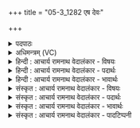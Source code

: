 +++
title = "05-3_1282 एष देवः"

+++
<details><summary>पदपाठः</summary>

ए꣣षः꣢। दे꣣वः꣢। शु꣣भायते। अ꣡धि꣢꣯। यो꣡नौ꣢꣯। अ꣡म꣢꣯र्त्यः। अ। म꣣र्त्यः। वृत्रहा꣢। वृ꣣त्र। हा꣢। दे꣣ववी꣡त꣢मः। दे꣣व। वी꣡त꣢꣯मः। १२८२।
</details>

<details><summary>अधिमन्त्रम् (VC)</summary>

- पवमानः सोमः
- प्रियमेध आङ्गिरसः
- गायत्री
- षड्जः
</details>

<details><summary>हिन्दी : आचार्य रामनाथ वेदालंकार - विषयः</summary>

अगले मन्त्र में जीवात्मा द्वारा परमात्मा की प्राप्ति का विषय कहा गया है।
</details>

<details><summary>हिन्दी : आचार्य रामनाथ वेदालंकार - पदार्थः</summary>

पदार्थान्वय -  (अमर्त्यः) अमरणशील, (वृत्रहा) विघ्नों का विनाशक, (देववीतमः) दिव्यगुणों को अत्यधिक प्राप्त करनेवाला (एष देवः) यह स्तोता जीव (योनौ अधि) परमात्मारूप घर में (शुभायते) शोभित होता है ॥३॥
</details>

<details><summary>हिन्दी : आचार्य रामनाथ वेदालंकार - भावार्थः</summary>

भावार्थ -  जैसे गृहस्वामी की घर से शोभा होती है,वैसे ही जीवात्मा की परमात्मा को प्राप्त करने से शोभा होती है ॥३॥
</details>

<details><summary>संस्कृत : आचार्य रामनाथ वेदालंकार - विषयः</summary>

अथ जीवात्मनः परमात्मप्राप्तिविषयमाह।
</details>

<details><summary>संस्कृत : आचार्य रामनाथ वेदालंकार - पदार्थः</summary>

पदार्थान्वय -  (अमर्त्यः) अमरणशीलः, (वृत्रहा) विघ्नहन्ता, (देववीतमः) अतिशयेन दिव्यगुणानां प्रापकः (एष देवः) अयं स्तोता जीवः (योनौ अधि) परमात्मरूपे गृहे (शुभायते) शोभते ॥३॥
</details>

<details><summary>संस्कृत : आचार्य रामनाथ वेदालंकार - भावार्थः</summary>

भावार्थ -  यथा गृही गृहेण शोभते तथा जीवात्मा परमात्मानं प्राप्य शोभते ॥३॥
</details>

<details><summary>संस्कृत : आचार्य रामनाथ वेदालंकार - पादटिप्पनी</summary>

टिप्पनी -   १. ऋ० ९।२८।३।
</details>